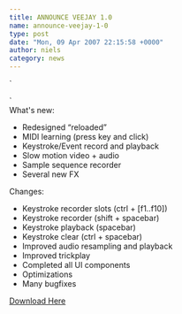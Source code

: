 ```yaml
---
title: ANNOUNCE VEEJAY 1.0
name: announce-veejay-1-0
type: post
date: "Mon, 09 Apr 2007 22:15:58 +0000"
author: niels
category: news
---
```

`  

`  
What's new:  
- Redesigned “reloaded”  
- MIDI learning (press key and click)  
- Keystroke/Event record and playback  
- Slow motion video + audio  
- Sample sequence recorder  
- Several new FX  

Changes:  
- Keystroke recorder slots (ctrl + [f1..f10])  
- Keystroke recorder (shift + spacebar)  
- Keystroke playback (spacebar)  
- Keystroke clear (ctrl + spacebar)  
- Improved audio resampling and playback  
- Improved trickplay  
- Completed all UI components  
- Optimizations  
- Many bugfixes  

[Download Here](http://veejayhq.net/?page_id=68)